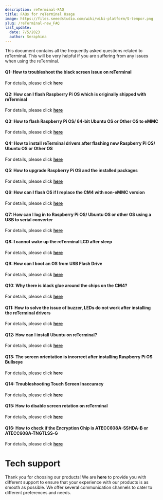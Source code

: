 ```yaml
---
description: reTerminal-FAQ
title: FAQs for reTerminal Usage
image: https://files.seeedstudio.com/wiki/wiki-platform/S-tempor.png
slug: /reTerminal-new_FAQ
last_update:
  date: 7/5/2023
  author: Seraphina
---
```


<!-- # FAQs for reTerminal Usage -->

This document contains all the frequently asked questions related to reTerminal. This will be very helpful if you are suffering from any issues when using the reTerminal.

#### Q1: How to troubleshoot the black screen issue on reTerminal

For details, please click [**here**](/reterminal_black_screen)

#### Q2: How can I flash Raspberry Pi OS which is originally shipped with reTerminal

For details, please click [**here**](/reterminal_black_screen/#flash-raspberry-pi-os-which-is-originally-shipped-with-reterminal)

#### Q3: How to flash Raspberry Pi OS/ 64-bit Ubuntu OS or Other OS to eMMC

For details, please click [**here**](/flash_different_os_to_emmc)

#### Q4: How to install reTerminal drivers after flashing new Raspberry Pi OS/ Ubuntu OS or Other OS

For details, please click [**here**](/reterminal_black_screen/#install-reterminal-drivers-after-flashing-new-raspberry-pi-os-ubuntu-os-or-other-os)

#### Q5: How to upgrade Raspberry Pi OS and the installed packages

For details, please click [**here**](/upgrade-rpiOS_installed-packages)

#### Q6: How can I flash OS if I replace the CM4 with non-eMMC version

For details, please click [**here**](/flashing_os_on_non-eMMC_CM4_replacement)

#### Q7: How can I log in to Raspberry Pi OS/ Ubuntu OS or other OS using a USB to serial converter

For details, please click [**here**](/Logging_in_OS_using_USB_to_serial_converter)

#### Q8: I cannot wake up the reTerminal LCD after sleep

For details, please click [**here**](/Wakeup_reTerminal_LCD_after_sleep)

#### Q9: How can I boot an OS from USB Flash Drive

For details, please click [**here**](/Boot_OS_from_USB_flash_drive)

#### Q10: Why there is black glue around the chips on the CM4?

For details, please click [**here**](/black_glue_around_CM4)

#### Q11: How to solve the issue of buzzer, LEDs do not work after installing the reTerminal drivers

For details, please click [**here**](/buzzer-leds-not-work_by_drivers)

#### Q12: How can I install Ubuntu on reTerminal?

For details, please click [**here**](/install-ubuntu-on-reterminal)

#### Q13: The screen orientation is incorrect after installing Raspberry Pi OS Bullseye

For details, please click [**here**](/Incorrect_screen_orientation_on_RPiOS_Bullseye)

#### Q14: Troubleshooting Touch Screen Inaccuracy

For details, please click [**here**](/troubleshooting-touch-screen-inaccuracy)

#### Q15: How to disable screen rotation on reTerminal

For details, please click [**here**](/disable_screen_rotation_on_reTerminal)

#### Q16: How to check if the Encryption Chip is ATECC608A-SSHDA-B or ATECC608A-TNGTLSS-G

For details, please click [**here**](/check_Encryption_Chip)

# Tech support

Thank you for choosing our products! We are **here** to provide you with different support to ensure that your experience with our products is as smooth as possible. We offer several communication channels to cater to different preferences and needs.

<div class="button_tech_support_container">
<a href="https://forum.seeedstudio.com/" class="button_forum"></a>
<a href="https://www.seeedstudio.com/contacts" class="button_email"></a>
</div>

<div class="button_tech_support_container">
<a href="https://discord.gg/eWkprNDMU7" class="button_discord"></a>
<a href="https://github.com/Seeed-Studio/wiki-documents/discussions/69" class="button_discussion"></a>
</div>

